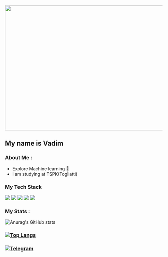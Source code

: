 <div align="center">
  <img src="https://media1.giphy.com/media/JLYQnbND9gkYU/giphy.gif?cid=ecf05e478l259hbmn7qbzhqwatwv1qvbfav8rjx3qz39qucq&rid=giphy.gif&ct=g" width="800" height ="400"/>
</div>

##                                               My name is Vadim
###  About Me :

- Explore Machine learning 🧠
- I am studying at TSPK(Togliatti)
###   My Tech Stack
<img src="https://img.shields.io/badge/Python-191970?style=for-the-badge&logo=Python&logoColor=yellow"/> <img src="https://img.shields.io/badge/Jupyter Notebook-white?style=for-the-badge&logo=Jupyter&logoColor=orange"/> <img src="https://img.shields.io/badge/html-orange?style=for-the-badge&logo=HTML5&logoColor=white"/> <img src="https://img.shields.io/badge/Css-blue?style=for-the-badge&logo=CSS3&logoColor=white"/>
<img src="https://img.shields.io/badge/JavaScript-black?style=for-the-badge&logo=JavaScript&logoColor=yellow"/>

### My Stats :

![Anurag's GitHub stats](https://github-readme-stats.vercel.app/api?username=Saantej&show_icons=true&theme=dark)

### [![Top Langs](https://github-readme-stats.vercel.app/api/top-langs/?username=Saantej&layout=compact&theme=dark)](https://github.com/anuraghazra/github-readme-stats)



### [![Telegram](https://img.shields.io/badge/-Telegram-42AAFF?style=for-the-badge&logo=telegram&logoColor=black)](https://t.me/santejka)

